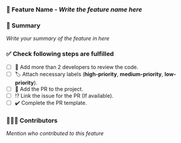### 🎯 Feature Name - _Write the feature name here_

### 📝 Summary

_Write your summary of the feature in here_

### ✅ Check following steps are fulfilled <br>

- [ ] 👀 Add more than 2 developers to review the code.
- [ ] 🏷️ Attach necessary labels (**high-priority**, **medium-priority**, **low-priority**).
- [ ] 🚩 Add the PR to the project.
- [ ] ⁉️ Link the issue for the PR (If available).
- [ ] ✔️ Complete the PR template.

### 🧑🏻‍💻 Contributors

_Mention who contributed to this feature_